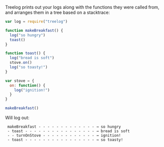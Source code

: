 Treelog prints out your logs along with the functions they were called from, and arranges them in a tree based on a stacktrace:

```javascript
var log = require("treelog")

function makeBreakfast() {
  log("so hungry")
  toast()
}

function toast() {
  log("bread is soft")
  stove.on()
  log("so toasty!")
}

var stove = {
  on: function() {
    log("ignition!")
  }
}

makeBreakfast()
```

Will log out:

```
 makeBreakfast - - - - - - - - - - - - - → so hungry
 - toast - - - - - - - - - - - - - - - - → bread is soft
 - - turnOnStove - - - - - - - - - - - - → ignition!
 - toast - - - - - - - - - - - - - - - - → so toasty!
```
